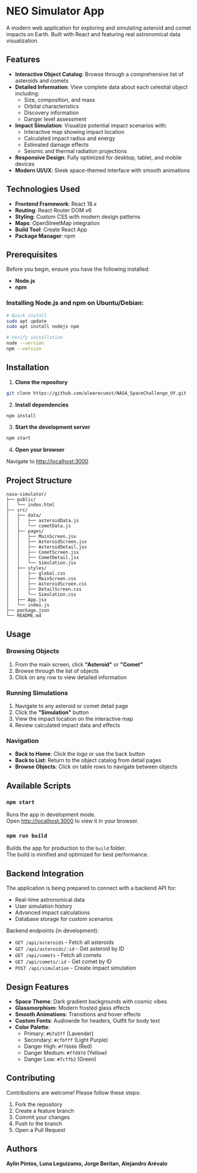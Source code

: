 # NEO Simulator App

A modern web application for exploring and simulating asteroid and comet impacts on Earth. Built with React and featuring real astronomical data visualization.

## Features

- **Interactive Object Catalog**: Browse through a comprehensive list of asteroids and comets
- **Detailed Information**: View complete data about each celestial object including:
  - Size, composition, and mass
  - Orbital characteristics
  - Discovery information
  - Danger level assessment
- **Impact Simulation**: Visualize potential impact scenarios with:
  - Interactive map showing impact location
  - Calculated impact radius and energy
  - Estimated damage effects
  - Seismic and thermal radiation projections
- **Responsive Design**: Fully optimized for desktop, tablet, and mobile devices
- **Modern UI/UX**: Sleek space-themed interface with smooth animations

## Technologies Used

- **Frontend Framework**: React 18.x
- **Routing**: React Router DOM v6
- **Styling**: Custom CSS with modern design patterns
- **Maps**: OpenStreetMap integration
- **Build Tool**: Create React App
- **Package Manager**: npm

## Prerequisites

Before you begin, ensure you have the following installed:

- **Node.js** 
- **npm**

### Installing Node.js and npm on Ubuntu/Debian:

```bash
# Quick install
sudo apt update
sudo apt install nodejs npm

# Verify installation
node --version
npm --version
```

## Installation

1. **Clone the repository**

```bash
git clone https://github.com/alearecuest/NASA_SpaceChallenge_UY.git
```

2. **Install dependencies**

```bash
npm install
```

3. **Start the development server**

```bash
npm start
```

4. **Open your browser**

Navigate to [http://localhost:3000](http://localhost:3000)

## Project Structure

```
nasa-simulator/
├── public/
│   └── index.html
├── src/
│   ├── data/
│   │   ├── asteroidData.js
│   │   └── cometData.js
│   ├── pages/
│   │   ├── MainScreen.jsx
│   │   ├── AsteroidScreen.jsx
│   │   ├── AsteroidDetail.jsx
│   │   ├── CometScreen.jsx
│   │   ├── CometDetail.jsx
│   │   └── Simulation.jsx
│   ├── styles/
│   │   ├── global.css 
│   │   ├── MainScreen.css
│   │   ├── AsteroidScreen.css
│   │   ├── DetailScreen.css
│   │   └── Simulation.css
│   ├── App.jsx
│   └── index.js
├── package.json
└── README.md
```

## Usage

### Browsing Objects

1. From the main screen, click **"Asteroid"** or **"Comet"**
2. Browse through the list of objects
3. Click on any row to view detailed information

### Running Simulations

1. Navigate to any asteroid or comet detail page
2. Click the **"Simulation"** button
3. View the impact location on the interactive map
4. Review calculated impact data and effects

### Navigation

- **Back to Home**: Click the logo or use the back button
- **Back to List**: Return to the object catalog from detail pages
- **Browse Objects**: Click on table rows to navigate between objects

## Available Scripts

### `npm start`

Runs the app in development mode.  
Open [http://localhost:3000](http://localhost:3000) to view it in your browser.

### `npm run build`

Builds the app for production to the `build` folder.  
The build is minified and optimized for best performance.

## Backend Integration

The application is being prepared to connect with a backend API for:

- Real-time astronomical data
- User simulation history
- Advanced impact calculations
- Database storage for custom scenarios

Backend endpoints (in development):
- `GET /api/asteroids` - Fetch all asteroids
- `GET /api/asteroids/:id` - Get asteroid by ID
- `GET /api/comets` - Fetch all comets
- `GET /api/comets/:id` - Get comet by ID
- `POST /api/simulation` - Create impact simulation

## Design Features

- **Space Theme**: Dark gradient backgrounds with cosmic vibes
- **Glassmorphism**: Modern frosted glass effects
- **Smooth Animations**: Transitions and hover effects
- **Custom Fonts**: Audiowide for headers, Outfit for body text
- **Color Palette**:
  - Primary: `#b7a5ff` (Lavender)
  - Secondary: `#cfbfff` (Light Purple)
  - Danger High: `#ff6b6b` (Red)
  - Danger Medium: `#ffd97d` (Yellow)
  - Danger Low: `#7cffb2` (Green)

## Contributing

Contributions are welcome! Please follow these steps:

1. Fork the repository
2. Create a feature branch
3. Commit your changes
4. Push to the branch
5. Open a Pull Request

## Authors

**Aylin Pintos, Luna Leguizamo, Jorge Beritan, Alejandro Arévalo** 
